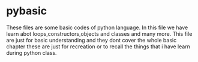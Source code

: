 # pybasic
These files are some basic codes of python language.
In this file we have learn abot loops,constructors,objects and classes and many more.
This file are just for basic understanding and they dont cover the whole basic chapter these are just for recreation or to recall the 
things that i have learn during python class.
